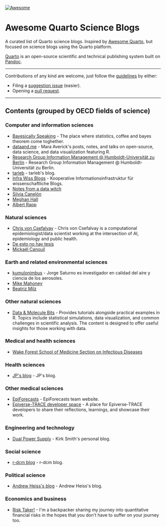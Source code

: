 [![Awesome](https://awesome.re/badge.svg)](https://awesome.re)

# Awesome Quarto Science Blogs

A curated list of Quarto science blogs. Inspired by [Awesome Quarto](https://github.com/mcanouil/awesome-quarto), but focused on science blogs using the Quarto platform.

[Quarto](https://quarto.org) is an open-source scientific and technical publishing system built on [Pandoc]([Pandoc](https://pandoc.org/)).

---

Contributions of any kind are welcome, just follow the [guidelines](.github/CONTRIBUTING.md) by either:

- Filing a [suggestion issue](https://github.com/front-matter/awesome-science-blogs/issues/new?assignees=mfenner&labels=&template=suggestion.yml) (easier).
- Opening a [pull request](https://github.com/front-matter/awesome-science-blogs/pulls).

---

## Contents (grouped by OECD fields of science)

### Computer and information sciences

- [Bayesically Speaking](https://bayesically-speaking.com/) - The place where statistics, coffee and bayes theorem come toghether.
- [dataand.me](https://dataand.me/) - Mara Averick's posts, notes, and talks on open-source, data science, and data visualization featuring R.
- [Research Group Information Management @ Humboldt-Universität zu Berlin](https://infomgnt.org/) - Research Group Information Management @ Humboldt-Universität zu Berlin.
- [tarleb](https://tarleb.com/index.html) - tarleb's blog.
- [Infra Wiss Blogs](https://infrawissblogs.org/) - Kooperative Informationsinfrastruktur für wissenschaftliche Blogs.
- [Notes from a data witch](https://blog.djnavarro.net/)
- [Silvia Canelón](https://silviacanelon.com/)
- [Meghan Hall](https://meghan.rbind.io/)
- [Albert Rapp](https://albert-rapp.de/blog)

### Natural sciences

- [Chris von Csefalvay](https://chrisvoncsefalvay.com/posts/index.html) - Chris von Csefalvay is a computational epidemiologist/data scientist working at the intersection of AI, epidemiology and public health.
- [De esto no hay tesis](https://www.nohaytesispodcast.com/)
- [Mickaël Canouil](https://mickael.canouil.fr/)

### Earth and related environmental sciences

- [kumulonimbus](https://kumulonimb.us/) - Jorge Saturno es investigador en calidad del aire y ciencia de los aerosoles.
- [Mike Mahoney](https://www.mm218.dev/)
- [Beatriz Milz](https://beamilz.com/)

### Other natural sciences

- [Data & Molecule Bits](https://giorgioluciano.github.io/listing.html) - Provides tutorials  alongside practical examples in R. Topics include statistical simulations, data visualization, and common challenges in scientific analysis. The content is designed to offer useful insights for those working with data.

### Medical and health sciences

- [Wake Forest School of Medicine Section on Infectious Diseases](https://wakeforestid.com/research.html)

### Health sciences

- [JP's blog](https://www.jpmonteagudo.com/) - JP's blog.

### Other medical sciences

- [EpiForecasts](https://epiforecasts.io/blog.html) - EpiForecasts team website.
- [Epiverse-TRACE developer space](https://epiverse-trace.github.io/) - A place for Epiverse-TRACE developers to share their reflections, learnings, and showcase their work.
  
### Engineering and technology

- [Dual Power Supply](https://dualpower.supply/) - Kirk Smith's personal blog.

### Social science

- [r-dcm blog](https://r-dcm.org/) - r-dcm blog.

### Political science

- [Andrew Heiss's blog](https://www.andrewheiss.com/) - Andrew Heiss's blog.

### Economics and business

- [Risk Taker!](https://hcostax.com/blog/) - I'm a backpacker sharing my journey into quantitative financial risks in the hopes that you don't have to suffer on your journey too.
  